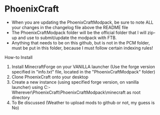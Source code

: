 PhoenixCraft
============
- When you are updating the PhoenixCraftModpack, be sure to note ALL your changes in the changelog file above the README file
- The PhoenixCraftModpack folder will be the official folder that I will zip-up and use to submit/update the modpack with FTB.
- Anything that needs to be on this github, but is not in the PCM folder, must be put in this folder, because I must follow certain indexing rules!


How-to Install

1. Install MinecraftForge on your VANILLA launcher (Use the forge version specified in "info.txt" file, located in the "PhoenixCraftModpack" folder)
2. Clone PhoenixCraft onto your desktop
3. Create a new instance (using specified forge version, on vanilla launcher) using C:\-Wherever\PhoenixCraft\PhoenixCraftModpack\minecraft as root directory
4. To Be discussed (Weather to upload mods to github or not, my guess is No)

